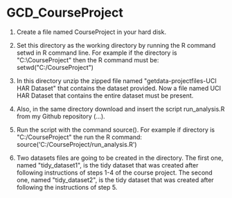 GCD_CourseProject
=================

1.  Create a file named CourseProject in your hard disk.

2.  Set this directory as the working directory by running the R command setwd in R command line.
	  For example if the directory is "C:\CourseProject" then the R command must be:
  	setwd("C:/CourseProject")

3.  In this directory unzip the zipped file named "getdata-projectfiles-UCI HAR Dataset" that contains the dataset provided.   	Now a file named UCI HAR Dataset that contains the entire dataset must be present.
 
4.  Also, in the same directory download and insert the script run_analysis.R from my Github repository (...).

5.  Run the script with the command source(). For example if directory is  "C:/CourseProject" the run the R command:
	  source('C:/CourseProject/run_analysis.R')

6.  Two datasets files are going to be created in the directory. The first one, named "tidy_dataset1", is the tidy dataset 
	  that was created after following instructions of steps 1-4 of the course project. The second one, named "tidy_dataset2",     is the tidy dataset that was created after following the instructions of step 5.
